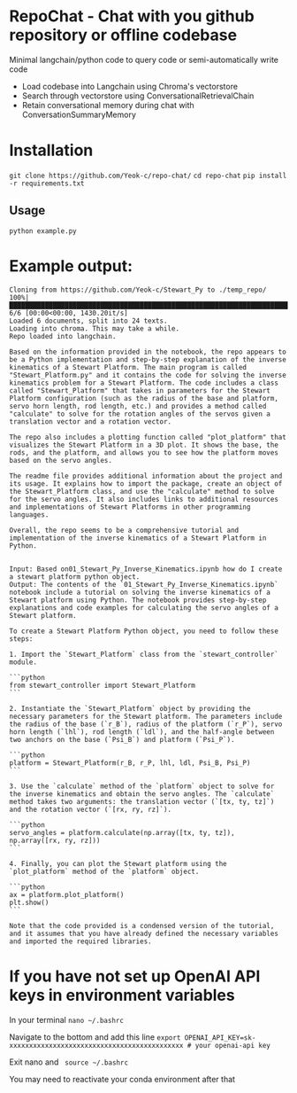 # RepoChat - Chat with you github repository or offline codebase
Minimal langchain/python code to query code or semi-automatically write code
   - Load codebase into Langchain using Chroma's vectorstore
   - Search through vectorstore using ConversationalRetrievalChain
   - Retain conversational memory during chat with ConversationSummaryMemory

# Installation
```git clone https://github.com/Yeok-c/repo-chat/```
```cd repo-chat```
```pip install -r requirements.txt```

## Usage
```python example.py```

# Example output:
````
Cloning from https://github.com/Yeok-c/Stewart_Py to ./temp_repo/
100%|███████████████████████████████████████████████████████████████████████████████████████████████████████████████████████████████████████████████████████| 6/6 [00:00<00:00, 1430.20it/s]
Loaded 6 documents, split into 24 texts. 
Loading into chroma. This may take a while.
Repo loaded into langchain.

Based on the information provided in the notebook, the repo appears to be a Python implementation and step-by-step explanation of the inverse kinematics of a Stewart Platform. The main program is called "Stewart_Platform.py" and it contains the code for solving the inverse kinematics problem for a Stewart Platform. The code includes a class called "Stewart_Platform" that takes in parameters for the Stewart Platform configuration (such as the radius of the base and platform, servo horn length, rod length, etc.) and provides a method called "calculate" to solve for the rotation angles of the servos given a translation vector and a rotation vector.

The repo also includes a plotting function called "plot_platform" that visualizes the Stewart Platform in a 3D plot. It shows the base, the rods, and the platform, and allows you to see how the platform moves based on the servo angles.

The readme file provides additional information about the project and its usage. It explains how to import the package, create an object of the Stewart_Platform class, and use the "calculate" method to solve for the servo angles. It also includes links to additional resources and implementations of Stewart Platforms in other programming languages.

Overall, the repo seems to be a comprehensive tutorial and implementation of the inverse kinematics of a Stewart Platform in Python.


Input: Based on01_Stewart_Py_Inverse_Kinematics.ipynb how do I create a stewart platform python object.        
Output: The contents of the `01_Stewart_Py_Inverse_Kinematics.ipynb` notebook include a tutorial on solving the inverse kinematics of a Stewart platform using Python. The notebook provides step-by-step explanations and code examples for calculating the servo angles of a Stewart platform.

To create a Stewart Platform Python object, you need to follow these steps:

1. Import the `Stewart_Platform` class from the `stewart_controller` module.

```python
from stewart_controller import Stewart_Platform
```

2. Instantiate the `Stewart_Platform` object by providing the necessary parameters for the Stewart platform. The parameters include the radius of the base (`r_B`), radius of the platform (`r_P`), servo horn length (`lhl`), rod length (`ldl`), and the half-angle between two anchors on the base (`Psi_B`) and platform (`Psi_P`).

```python
platform = Stewart_Platform(r_B, r_P, lhl, ldl, Psi_B, Psi_P)
```

3. Use the `calculate` method of the `platform` object to solve for the inverse kinematics and obtain the servo angles. The `calculate` method takes two arguments: the translation vector (`[tx, ty, tz]`) and the rotation vector (`[rx, ry, rz]`).

```python
servo_angles = platform.calculate(np.array([tx, ty, tz]), np.array([rx, ry, rz]))
```

4. Finally, you can plot the Stewart platform using the `plot_platform` method of the `platform` object.

```python
ax = platform.plot_platform()
plt.show()
```

Note that the code provided is a condensed version of the tutorial, and it assumes that you have already defined the necessary variables and imported the required libraries.
````


# If you have not set up OpenAI API keys in environment variables
In your terminal
```nano ~/.bashrc```

Navigate to the bottom and add this line
```export OPENAI_API_KEY=sk-xxxxxxxxxxxxxxxxxxxxxxxxxxxxxxxxxxxxxxxxxxxx # your openai-api key```

Exit nano and
``` source ~/.bashrc```

You may need to reactivate your conda environment after that
